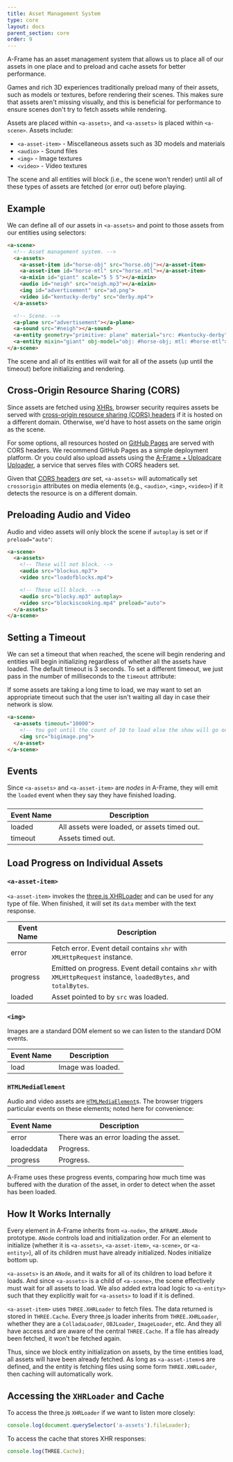```yaml
---
title: Asset Management System
type: core
layout: docs
parent_section: core
order: 9
---
```


A-Frame has an asset management system that allows us to place all of our
assets in one place and to preload and cache assets for better performance.

Games and rich 3D experiences traditionally preload many of their assets, such
as models or textures, before rendering their scenes. This makes sure that
assets aren't missing visually, and this is beneficial for performance to
ensure scenes don't try to fetch assets while rendering.

Assets are placed within `<a-assets>`, and `<a-assets>` is placed within
`<a-scene>`. Assets include:

- `<a-asset-item>` - Miscellaneous assets such as 3D models and materials
- `<audio>` - Sound files
- `<img>` - Image textures
- `<video>` - Video textures

The scene and all entities will block (i.e., the scene won't render) until all
of these types of assets are fetched (or error out) before playing.

<!--toc-->

## Example

We can define all of our assets in `<a-assets>` and point to those assets from
our entities using selectors:

```html
<a-scene>
  <!-- Asset management system. -->
  <a-assets>
    <a-asset-item id="horse-obj" src="horse.obj"></a-asset-item>
    <a-asset-item id="horse-mtl" src="horse.mtl"></a-asset-item>
    <a-mixin id="giant" scale="5 5 5"></a-mixin>
    <audio id="neigh" src="neigh.mp3"></a-mixin>
    <img id="advertisement" src="ad.png">
    <video id="kentucky-derby" src="derby.mp4">
  </a-assets>

  <!-- Scene. -->
  <a-plane src="advertisement"></a-plane>
  <a-sound src="#neigh"></a-sound>
  <a-entity geometry="primitive: plane" material="src: #kentucky-derby"></a-entity>
  <a-entity mixin="giant" obj-model="obj: #horse-obj; mtl: #horse-mtl"></a-entity>
</a-scene>
```

The scene and all of its entities will wait for all of the assets (up until the
timeout) before initializing and rendering.

## Cross-Origin Resource Sharing (CORS)

[cors]: https://wikipedia.org/wiki/Cross-origin_resource_sharing
[xhr]: https://developer.mozilla.org/docs/Web/API/XMLHttpRequest

Since assets are fetched using [XHRs][xhr], browser security requires assets be
served with [cross-origin resource sharing (CORS) headers][cors] if it is
hosted on a different domain. Otherwise, we'd have to host assets on the same
origin as the scene.

[ghpages]: https://pages.github.com/
[uploader]: https://aframe.io/aframe/examples/_uploader/

For some options, all resources hosted on [GitHub Pages][ghpages] are served
with CORS headers. We recommend GitHub Pages as a simple deployment platform.
Or you could also upload assets using the [A-Frame + Uploadcare
Uploader][uploader], a service that serves files with CORS headers set.

[corsimage]: https://developer.mozilla.org/docs/Web/HTML/CORS_enabled_image

Given that [CORS headers][corsimage] *are* set, `<a-assets>` will automatically set
`crossorigin` attributes on media elements (e.g., `<audio>`, `<img>`,
`<video>`) if it detects the resource is on a different domain.

## Preloading Audio and Video

Audio and video assets will only block the scene if `autoplay` is set or if
`preload="auto"`:

```html
<a-scene>
  <a-assets>
    <!-- These will not block. -->
    <audio src="blockus.mp3">
    <video src="loadofblocks.mp4">

    <!-- These will block. -->
    <audio src="blocky.mp3" autoplay>
    <video src="blockiscooking.mp4" preload="auto">
  </a-assets>
</a-scene>
```

## Setting a Timeout

We can set a timeout that when reached, the scene will begin rendering and
entities will begin initializing regardless of whether all the assets have
loaded. The default timeout is 3 seconds. To set a different timeout, we just
pass in the number of milliseconds to the `timeout` attribute:

If some assets are taking a long time to load, we may want to set an
appropriate timeout such that the user isn't waiting all day in case their
network is slow.

```html
<a-scene>
  <a-assets timeout="10000">
    <!-- You got until the count of 10 to load else the show will go on without you. -->
    <img src="bigimage.png">
  </a-asset>
</a-scene>
```

## Events

Since `<a-assets>` and `<a-asset-item>` are *nodes* in A-Frame, they will emit
the `loaded` event when they say they have finished loading.

### <a-assets>

| Event Name | Description                                  |
|------------|----------------------------------------------|
| loaded     | All assets were loaded, or assets timed out. |
| timeout    | Assets timed out.                            |

## Load Progress on Individual Assets

### `<a-asset-item>`

`<a-asset-item>` invokes the [three.js
XHRLoader](https://threejs.org/docs/#Reference/Loaders/XHRLoader) and can be
used for any type of file. When finished, it will set its `data` member with
the text response.

| Event Name | Description                                                                                                       |
|------------|-------------------------------------------------------------------------------------------------------------------|
| error      | Fetch error. Event detail contains `xhr` with `XMLHttpRequest` instance.                                          |
| progress   | Emitted on progress. Event detail contains `xhr` with `XMLHttpRequest` instance, `loadedBytes`, and `totalBytes`. |
| loaded     | Asset pointed to by `src` was loaded.                                                                             |

### `<img>`

Images are a standard DOM element so we can listen to the standard DOM events.

| Event Name | Description       |
|------------|-------------------|
| load       | Image was loaded. |

### `HTMLMediaElement`

[mediael]: https://developer.mozilla.org/docs/Web/API/HTMLMediaElement

Audio and video assets are [`HTMLMediaElement`][mediael]s. The browser triggers
particular events on these elements; noted here for convenience:

| Event Name | Description                           |
|------------|---------------------------------------|
| error      | There was an error loading the asset. |
| loadeddata | Progress.                             |
| progress   | Progress.                             |

A-Frame uses these progress events, comparing how much time was buffered with
the duration of the asset, in order to detect when the asset has been loaded.

## How It Works Internally

Every element in A-Frame inherits from `<a-node>`, the `AFRAME.ANode`
prototype. `ANode` controls load and initialization order. For an element to
initialize (whether it is `<a-assets>`, `<a-asset-item>`, `<a-scene>`, or
`<a-entity>`), all of its children must have already initialized. Nodes
initialize bottom up.

`<a-assets>` is an `ANode`, and it waits for all of its children to load before
it loads. And since `<a-assets>` is a child of `<a-scene>`, the scene
effectively must wait for all assets to load. We also added extra load logic to
`<a-entity>` such that they explicitly wait for `<a-assets>` to load if it is
defined.

`<a-asset-item>` uses `THREE.XHRLoader` to fetch files. The data returned is
stored in `THREE.Cache`. Every three.js loader inherits from `THREE.XHRLoader`,
whether they are a `ColladaLoader`, `OBJLoader`, `ImageLoader`, etc. And they
all have access and are aware of the central `THREE.Cache`. If a file has
already been fetched, it won't be fetched again.

Thus, since we block entity initialization on assets, by the time entities
load, all assets will have been already fetched. As long as `<a-asset-item>`s
are defined, and the entity is fetching files using some form
`THREE.XHRLoader`, then caching will automatically work.

## Accessing the `XHRLoader` and Cache

To access the three.js `XHRLoader` if we want to listen more closely:

```js
console.log(document.querySelector('a-assets').fileLoader);
```

To access the cache that stores XHR responses:

```js
console.log(THREE.Cache);
```
